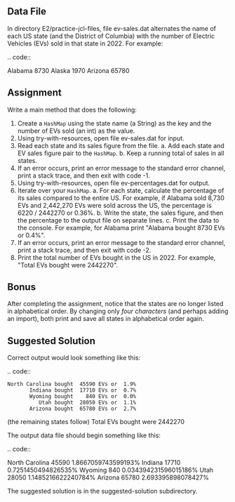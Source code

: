 Data File
---------

In directory E2/practice-jcl-files, file ev-sales.dat alternates the name of each US state (and the District of Columbia) with the number of Electric Vehicles (EVs) sold in that state in 2022. For example:

.. code::

 Alabama
 8730
 Alaska
 1970
 Arizona
 65780

Assignment
----------

Write a main method that does the following:

1. Create a ``HashMap`` using the state name (a String) as the key and the number of EVs sold (an int) as the value.
2. Using try-with-resources, open file ev-sales.dat for input.
3. Read each state and its sales figure from the file.
   a. Add each state and EV sales figure pair to the ``HashMap``.
   b. Keep a running total of sales in all states.
5. If an error occurs, print an error message to the standard error channel, print a stack trace, and then exit with code -1.
6. Using try-with-resources, open file ev-percentages.dat for output.
7. Iterate over your ``HashMap``. 
   a. For each state, calculate the percentage of its sales compared to the entire US. For example, if Alabama sold 8,730 EVs and 2,442,270 EVs were sold across the US, the percentage is 6220 / 2442270 or 0.36%.
   b. Write the state, the sales figure, and then the percentage to the output file on separate lines.
   c. Print the data to the console. For example, for Alabama print "Alabama bought 8730 EVs or  0.4%".
8. If an error occurs, print an error message to the standard error channel, print a stack trace, and then exit with code -2.
9. Print the total number of EVs bought in the US in 2022. For example, "Total EVs  bought  were  2442270".

Bonus
-----

After completing the assignment, notice that the states are no longer listed in alphabetical order. By changing only *four characters* (and perhaps adding an import), both print and save all states in alphabetical order again.

Suggested Solution
------------------

Correct output would look something like this:

.. code::

    North Carolina bought  45590 EVs or  1.9%
           Indiana bought  17710 EVs or  0.7%
           Wyoming bought    840 EVs or  0.0%
              Utah bought  28050 EVs or  1.1%
           Arizona bought  65780 EVs or  2.7%
 (the remaining states follow)
 Total EVs  bought  were  2442270

The output data file should begin something like this:

.. code::

 North Carolina
 45590
 1.8667059743599193%
 Indiana
 17710
 0.7251450494826535%
 Wyoming
 840
 0.034394231596015186%
 Utah
 28050
 1.1485216622240784%
 Arizona
 65780
 2.693395898078427%

The suggested solution is in the suggested-solution subdirectory.

